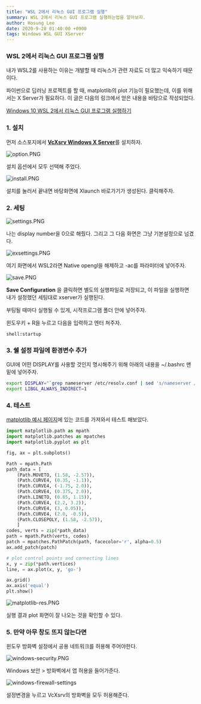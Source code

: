 ```yaml
---
title: "WSL 2에서 리눅스 GUI 프로그램 실행"
summary: WSL 2에서 리눅스 GUI 프로그램 실행하는법을 알아보자.
author: Hosung Lee
date: 2020-9-28 01:40:00 +0900
tags: Windows WSL GUI XServer
---
```


### WSL 2에서 리눅스 GUI 프로그램 실행

내가 WSL2를 사용하는 이유는 개발할 때 리눅스가 관련 자료도 더 많고 익숙하기 때문이다.

파이썬으로 딥러닝 프로젝트를 할 때, matplotlib의 plot 기능이 필요했는데, 이를 위해서는 X Server가 필요하다. 이 글은 다음의 링크에서 얻은 내용을 바탕으로 작성되었다.

[Windows 10 WSL 2에서 리눅스 GUI 프로그램 실행하기](https://psychoria.tistory.com/739)

### 1. 설치

먼저 소스포지에서 [**VcXsrv Windows X Server**](https://sourceforge.net/projects/vcxsrv/)를 설치하자.

![option.PNG](https://holeeman.github.io/assets/images/option.PNG)

설치 옵션에서 모두 선택해 주었다.

![install.PNG](https://holeeman.github.io/assets/images/install.PNG)

설치를 눌러서 끝내면 바탕화면에 Xlaunch 바로가기가 생성된다. 클릭해주자.

### 2. 세팅

![settings.PNG](https://holeeman.github.io/assets/images/settings.PNG)

나는 display number을 0으로 해줬다. 그리고 그 다음 화면은 그냥 기본설정으로 넘겼다.

![exsettings.PNG](https://holeeman.github.io/assets/images/exsettings.PNG)

여기 화면에서 WSL2라면 Native opengl을 해제하고 -ac를 파라미터에 넣어주자.

![save.PNG](https://holeeman.github.io/assets/images/save.PNG)

**Save Configuration** 을 클릭하면 별도의 실행파일로 저장되고, 이 파일을 실행하면 내가 설정했던 세팅대로 xserver가 실행된다.

부팅될 때마다 실행될 수 있게, 시작프로그램 폴더 안에 넣어주자.

윈도우키 + R을 누르고 다음을 입력하고 엔터 쳐주자.

```shell
shell:startup
```

### 3. 쉘 설정 파일에 환경변수 추가

GUI에 어떤 DISPLAY를 사용할 것인지 명시해주기 위해 아래의 내용을 ~/.bashrc 맨 밑에 넣어주자.

```bash
export DISPLAY="`grep nameserver /etc/resolv.conf | sed 's/nameserver //'`:0"
export LIBGL_ALWAYS_INDIRECT=1
```

### 4. 테스트

[matplotlib 예시 페이지][mat]에 있는 코드를 가져와서 테스트 해보았다.

```python
import matplotlib.path as mpath
import matplotlib.patches as mpatches
import matplotlib.pyplot as plt

fig, ax = plt.subplots()

Path = mpath.Path
path_data = [
    (Path.MOVETO, (1.58, -2.57)),
    (Path.CURVE4, (0.35, -1.1)),
    (Path.CURVE4, (-1.75, 2.0)),
    (Path.CURVE4, (0.375, 2.0)),
    (Path.LINETO, (0.85, 1.15)),
    (Path.CURVE4, (2.2, 3.2)),
    (Path.CURVE4, (3, 0.05)),
    (Path.CURVE4, (2.0, -0.5)),
    (Path.CLOSEPOLY, (1.58, -2.57)),
    ]
codes, verts = zip(*path_data)
path = mpath.Path(verts, codes)
patch = mpatches.PathPatch(path, facecolor='r', alpha=0.5)
ax.add_patch(patch)

# plot control points and connecting lines
x, y = zip(*path.vertices)
line, = ax.plot(x, y, 'go-')

ax.grid()
ax.axis('equal')
plt.show()
```

![matplotlib-res.PNG](https://holeeman.github.io/assets/images/matplotlib-res.PNG)

실행 결과 plot 화면이 잘 나오는 것을 확인할 수 있다.

### 5. 만약 아무 창도 뜨지 않는다면

윈도우 방화벽 설정에서 공용 네트워크를 허용해 주어야한다.

![windows-security.PNG](https://holeeman.github.io/assets/images/windows-security.PNG)

Windows 보안 > 방화벽에서 앱 허용을 들어가준다.

![windows-firewall-settings](https://holeeman.github.io/assets/images/windows-firewall-settings.PNG)

설정변경을 누르고 VcXsrv의 방화벽을 모두 허용해준다.

[mat]:https://matplotlib.org/gallery/shapes_and_collections/path_patch.html